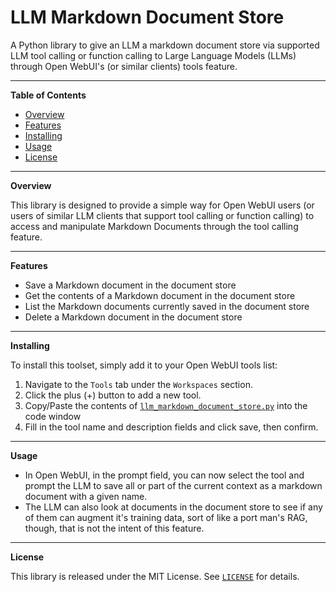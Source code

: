 # **LLM Markdown Document Store**

A Python library to give an LLM a markdown document store via supported LLM tool calling or function calling to Large Language Models (LLMs) through Open WebUI's (or similar clients) tools feature.

----
**Table of Contents**

* [Overview](#overview)
* [Features](#features)
* [Installing](#installing)
* [Usage](#usage)
* [License](#license)

----
**Overview**

This library is designed to provide a simple way for Open WebUI users (or users of similar LLM clients that support tool calling or function calling) to access and manipulate Markdown Documents through the tool calling feature.

----
**Features**

* Save a Markdown document in the document store
* Get the contents of a Markdown document in the document store
* List the Markdown documents currently saved in the document store
* Delete a Markdown document in the document store

----
**Installing**

To install this toolset, simply add it to your Open WebUI tools list:

1. Navigate to the `Tools` tab under the `Workspaces` section.
2. Click the plus (+) button to add a new tool.
3. Copy/Paste the contents of [`llm_markdown_document_store.py`](./llm_markdown_document_store.py) into the code window
4. Fill in the tool name and description fields and click save, then confirm.

----
**Usage**

* In Open WebUI, in the prompt field, you can now select the tool and prompt the LLM to save all or part of the current context as a markdown document with a given name.
* The LLM can also look at documents in the document store to see if any of them can augment it's training data, sort of like a port man's RAG, though, that is not the intent of this feature.

----
**License**

This library is released under the MIT License. See [`LICENSE`](./LICENSE) for details.
